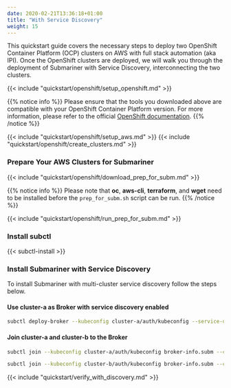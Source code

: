 ```yaml
---
date: 2020-02-21T13:36:18+01:00
title: "With Service Discovery"
weight: 15
---
```


This quickstart guide covers the necessary steps to deploy two OpenShift Container Platform (OCP) clusters on AWS with full stack automation
(aka IPI). Once the OpenShift clusters are deployed, we will walk you through the deployment of Submariner with Service Discovery,
interconnecting the two clusters.

{{< include "quickstart/openshift/setup_openshift.md" >}}

{{% notice info %}}
Please ensure that the tools you downloaded above are compatible with your OpenShift Container Platform version. For more information,
please refer to the official [OpenShift documentation](https://docs.openshift.com/container-platform/).
{{% /notice %}}

{{< include "quickstart/openshift/setup_aws.md" >}}
{{< include "quickstart/openshift/create_clusters.md" >}}

### Prepare Your AWS Clusters for Submariner

{{< include "quickstart/openshift/download_prep_for_subm.md" >}}

{{% notice info %}}
Please note that  **oc**, **aws-cli**, **terraform**, and **wget** need to be installed before the `prep_for_subm.sh` script can be run.
{{% /notice %}}

{{< include "quickstart/openshift/run_prep_for_subm.md" >}}

### Install subctl

{{< subctl-install >}}

### Install Submariner with Service Discovery

To install Submariner with multi-cluster service discovery follow the steps below.

#### Use cluster-a as Broker with service discovery enabled

```bash
subctl deploy-broker --kubeconfig cluster-a/auth/kubeconfig --service-discovery
```

#### Join cluster-a and cluster-b to the Broker

```bash
subctl join --kubeconfig cluster-a/auth/kubeconfig broker-info.subm --clusterid cluster-a
```

```bash
subctl join --kubeconfig cluster-b/auth/kubeconfig broker-info.subm --clusterid cluster-b
```

{{< include "quickstart/verify_with_discovery.md" >}}
